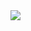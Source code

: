 <img align="center" src="https://github-readme-stats.vercel.app/api?username=it-zeusx&theme=dark&hide_border=true&bg_color=0D1117&text_color=ee1c3e" />
